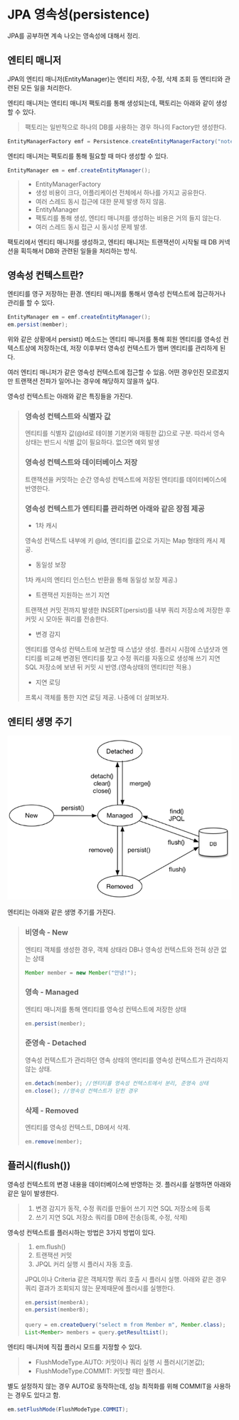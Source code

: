 # JPA 영속성(persistence)

JPA를 공부하면 계속 나오는 영속성에 대해서 정리.

## 엔티티 매니저

JPA의 엔티티 매니저(EntityManager)는 엔티티 저장, 수정, 삭제 조회 등 엔티티와 관련된 모든 일을 처리한다.

엔티티 매니저는 엔티티 매니저 팩토리를 통해 생성되는데, 팩토리는 아래와 같이 생성할 수 있다.

> 팩토리는 일반적으로 하나의 DB를 사용하는 경우 하나의 Factory만 생성한다.

```java
EntityManagerFactory emf = Persistence.createEntityManagerFactory("note");
```

엔티티 매니저는 팩토리를 통해 필요할 때 마다 생성할 수 있다.

```java
EntityManager em = emf.createEntityManager();
```

>- EntityManagerFactory
>  - 생성 비용이 크다, 어플리케이션 전체에서 하나를 가지고 공유한다.
>  - 여러 스레드 동시 접근에 대한 문제 발생 하지 않음.
>- EntityManager
>  - 팩토리를 통해 생성, 엔티티 매니저를 생성하는 비용은 거의 들지 않는다.
>  - 여러 스레드 동시 접근 시 동시성 문제 발생.

팩토리에서 엔티티 매니저를 생성하고, 엔티티 매니저는 트랜잭션이 시작될 때 DB 커넥션을 획득해서 DB와 관련된 일들을 처리하는 방식.

## 영속성 컨텍스트란?

엔티티를 영구 저장하는 환경. 엔티티 매니저를 통해서 영속성 컨텍스트에 접근하거나 관리를 할 수 있다.

```java
EntityManager em = emf.createEntityManager();
em.persist(member);
```

위와 같은 상황에서 persist() 메소드는 엔티티 매니저를 통해 회원 엔티티를 영속성 컨텍스트상에 저장하는데, 저장 이후부터 영속성 컨텍스트가 멤버 엔티티를 관리하게 된다. 

여러 엔티티 매니저가 같은 영속성 컨텍스트에 접근할 수 있음. 어떤 경우인진 모르겠지만 트랜잭션 전파가 일어나는 경우에 해당하지 않을까 싶다.

영속성 컨텍스트는 아래와 같은 특징들을 가진다.

> ### 영속성 컨텍스트와 식별자 값
>
> 엔티티를 식별자 값(@Id로 테이블 기본키와 매핑한 값)으로 구분. 따라서 영속 상태는 반드시 식별 값이 필요하다. 없으면 예외 발생
>
> ### 영속성 컨텍스트와 데이터베이스 저장
>
> 트랜잭션을 커밋하는 순간 영속성 컨텍스트에 저장된 엔티티를 데이터베이스에 반영한다.
>
> ### 영속성 컨텍스트가 엔티티를 관리하면 아래와 같은 장점 제공
>
> - 1차 캐시
>
> 영속성 컨텍스트 내부에 키 @Id, 엔티티를 값으로 가지는 Map 형태의 캐시 제공.
>
> - 동일성 보장
>
> 1차 캐시의 엔티티 인스턴스 반환을 통해 동일성 보장 제공.)
>
> - 트랜잭션 지원하는 쓰기 지연
>
> 트랜잭션 커밋 전까지 발생한 INSERT(persist)를 내부 쿼리 저장소에 저장한 후 커밋 시 모아둔 쿼리를 전송한다.
>
> - 변경 감지
>
> 엔티티를 영속성 컨텍스트에 보관할 때 스냅샷 생성. 플러시 시점에 스냅샷과 엔티티를 비교해 변경된 엔티티를 찾고 수정 쿼리를 자동으로 생성해 쓰기 지연 SQL 저장소에 보낸 뒤 커밋 시 반영.(영속상태의 엔티티만 적용.)
>
> - 지연 로딩
>
> 프록시 객체를 통한 지연 로딩 제공. 나중에 더 살펴보자.



## 엔티티 생명 주기

![](/images/spring/jpa/persistence.png)

엔티티는 아래와 같은 생명 주기를 가진다.

> ###  비영속 - New
>
> 엔티티 객체를 생성한 경우, 객체 상태라 DB나 영속성 컨텍스트와 전혀 상관 없는 상태
>
> ```java
> Member member = new Member("안녕!");
> ```
>
> ### 영속 - Managed
>
> 엔티티 매니저를 통해 엔티티를 영속성 컨텍스트에 저장한 상태
>
> ```java
> em.persist(member);
> ```
> ### 준영속 - Detached
>
> 영속성 컨텍스트가 관리하던 영속 상태의 엔티티를 영속성 컨텍스트가 관리하지 않는 상태.
>
> ```java
> em.detach(member); //엔티티를 영속성 컨텍스트에서 분리, 준영속 상태
> em.close(); //영속성 컨텍스트가 닫힌 경우
> ```
> ### 삭제 - Removed
>
> 엔티티를 영속성 컨텍스트, DB에서 삭제.
>
> ```java
> em.remove(member);
> ```
>

## 플러시(flush())

영속성 컨텍스트의 변경 내용을 데이터베이스에 반영하는 것. 플러시를 실행하면 아래와 같은 일이 발생한다.

> 1. 변경 감지가 동작, 수정 쿼리를 만들어 쓰기 지연 SQL 저장소에 등록
> 2. 쓰기 지연 SQL 저장소 쿼리를 DB에 전송(등록, 수정, 삭제)

영속성 컨텍스트를 플러시하는 방법은 3가지 방법이 있다.

> 1. em.flush()
> 2. 트랜잭션 커밋
> 3. JPQL 커리 실행 시 플러시 자동 호출.
>
> JPQL이나 Criteria 같은 객체지향 쿼리 호출 시 플러시 실행. 아래와 같은 경우 쿼리 결과가 조회되지 않는 문제때문에 플러시를 실행한다.
>
> ```java
> em.persist(memberA);
> em.persist(memberB);
> 
> query = em.createQuery("select m from Member m", Member.class);
> List<Member> members = query.getResultList();
> ```

엔티티 매니저에 직접 플러시 모드를 지정할 수 있다. 

> - FlushModeType.AUTO: 커밋이나 쿼리 실행 시 플러시(기본값);
> - FlushModeType.COMMIT: 커밋할 때만 플러시.

별도 설정하지 않는 경우 AUTO로 동작하는데, 성능 최적화를 위해 COMMIT을 사용하는 경우도 있다고 함.

```java
em.setFlushMode(FlushModeType.COMMIT);
```
